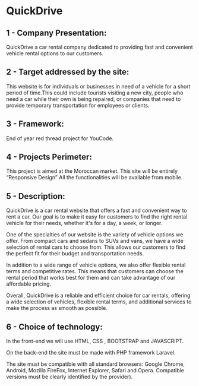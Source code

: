 # QuickDrive

## 1 - Company Presentation:

QuickDrive a car rental company dedicated to providing fast and convenient vehicle rental options to our customers.

## 2 - Target addressed by the site:

This website is for individuals or businesses in need of a vehicle for a short period of time.This could include tourists visiting a new city, people who need a car while their own is being repaired, or companies that need to provide temporary transportation for employees or clients.

## 3 - Framework:

 End of year red thread project for YouCode.

## 4 - Projects Perimeter:
	
This project is aimed at the Moroccan market.
This site will be entirely “Responsive Design” 
All the functionalities will be available from mobile. 

## 5 - Description:

QuickDrive is a car rental website that offers a fast and convenient way to rent a car. Our goal is to make it easy for customers to find the right rental vehicle for their needs, whether it's for a day, a week, or longer.

One of the specialties of our website is the variety of vehicle options we offer. From compact cars and sedans to SUVs and vans, we have a wide selection of rental cars to choose from. This allows our customers to find the perfect fit for their budget and transportation needs.

In addition to a wide range of vehicle options, we also offer flexible rental terms and competitive rates. This means that customers can choose the rental period that works best for them and can take advantage of our affordable pricing.

Overall, QuickDrive is a reliable and efficient choice for car rentals, offering a wide selection of vehicles, flexible rental terms, and additional services to make the process as smooth as possible.

## 6 - Choice of technology:

In the front-end we will use HTML, CSS , BOOTSTRAP and JAVASCRIPT. 

On the back-end the site must be made with PHP framework Laravel.

The site must be compatible with all standard browsers: Google Chrome, Android, Mozilla FireFox, Internet Explorer, Safari and Opera. Compatible versions must be clearly identified by the provider).

